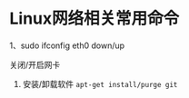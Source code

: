 Linux网络相关常用命令
====================


1、sudo ifconfig eth0 down/up

关闭/开启网卡

1. 安装/卸载软件 
```apt-get install/purge git```



